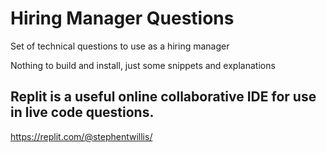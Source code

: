 # Hiring Manager Questions
Set of technical questions to use as a hiring manager

Nothing to build and install, just some snippets and explanations

## Replit is a useful online collaborative IDE for use in live code questions.
https://replit.com/@stephentwillis/
